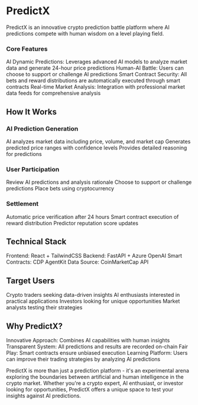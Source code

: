 # PredictX
PredictX is an innovative crypto prediction battle platform where AI predictions compete with human wisdom on a level playing field.

### Core Features

AI Dynamic Predictions: Leverages advanced AI models to analyze market data and generate 24-hour price predictions
Human-AI Battle: Users can choose to support or challenge AI predictions
Smart Contract Security: All bets and reward distributions are automatically executed through smart contracts
Real-time Market Analysis: Integration with professional market data feeds for comprehensive analysis

## How It Works

### AI Prediction Generation

AI analyzes market data including price, volume, and market cap
Generates predicted price ranges with confidence levels
Provides detailed reasoning for predictions


###  User Participation

Review AI predictions and analysis rationale
Choose to support or challenge predictions
Place bets using cryptocurrency


### Settlement

Automatic price verification after 24 hours
Smart contract execution of reward distribution
Predictor reputation score updates


## Technical Stack

Frontend: React + TailwindCSS
Backend: FastAPI + Azure OpenAI
Smart Contracts: CDP AgentKit
Data Source: CoinMarketCap API

## Target Users

Crypto traders seeking data-driven insights
AI enthusiasts interested in practical applications
Investors looking for unique opportunities
Market analysts testing their strategies

## Why PredictX?

Innovative Approach: Combines AI capabilities with human insights
Transparent System: All predictions and results are recorded on-chain
Fair Play: Smart contracts ensure unbiased execution
Learning Platform: Users can improve their trading strategies by analyzing AI predictions

PredictX is more than just a prediction platform - it's an experimental arena exploring the boundaries between artificial and human intelligence in the crypto market. Whether you're a crypto expert, AI enthusiast, or investor looking for opportunities, PredictX offers a unique space to test your insights against AI predictions.
